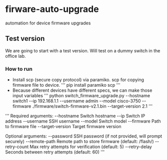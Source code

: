 # firware-auto-upgrade
automation for device firmware upgrades



## Test version
We are going to start with a test version. Will test on a dummy switch in the office lab.


### How to run
- Install scp (secure copy protocol) via paramiko. scp for copying firmware file to device.
    '''
    pip install paramiko scp
    '''
- Because different devices have different specs, we can make those input variables
'''
python switch_firmware_upgrade.py --hostname switch1 --ip 192.168.1.1 --username admin --model cisco-3750 --firmware ./firmware/switch-firmware-v2.1.bin --target-version 2.1 
'''

'''
Required arguments:
  --hostname       Switch hostname
  --ip             Switch IP address
  --username       SSH username
  --model          Switch model
  --firmware       Path to firmware file
  --target-version Target firmware version

Optional arguments:
  --password       SSH password (if not provided, will prompt securely)
  --remote-path    Remote path to store firmware (default: /flash/)
  --retry-count    Max retry attempts for verification (default: 5)
  --retry-delay    Seconds between retry attempts (default: 60)
'''